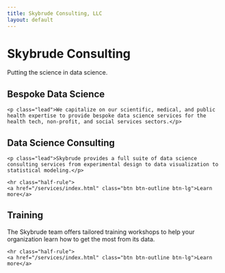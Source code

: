 ```yaml
---
title: Skybrude Consulting, LLC
layout: default
---
```


<main class="bs-docs-masthead" id="content" role="main">
  <div class="container">
    <h1>Skybrude Consulting</h1>
    <p class="lead">Putting the science in data science.</p>

  </div>
</main>

<div class="bs-docs-featurette">
  <div class="container">
    <h2 class="bs-docs-featurette-title">Bespoke Data Science</h2>

    <p class="lead">We capitalize on our scientific, medical, and public health expertise to provide bespoke data science services for the health tech, non-profit, and social services sectors.</p>

  </div>
</div>

<div class="bs-docs-featurette">
  <div class="container">
    <h2 class="bs-docs-featurette-title">Data Science Consulting</h2>

    <p class="lead">Skybrude provides a full suite of data science consulting services from experimental design to data visualization to statistical modeling.</p>

    <hr class="half-rule">
    <a href="/services/index.html" class="btn btn-outline btn-lg">Learn more</a>

  </div>
</div>

<div class="bs-docs-featurette">
  <div class="container">
    <h2 class="bs-docs-featurette-title">Training</h2>
    <p class="lead">The Skybrude team offers tailored training workshops to help your organization learn how to get the most from its data.</p>

    <hr class="half-rule">
    <a href="/services/index.html" class="btn btn-outline btn-lg">Learn more</a>
  </div>
</div>


